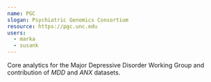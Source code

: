 ```yaml
---
name: PGC
slogan: Psychiatric Genomics Consortium
resource: https://pgc.unc.edu
users:
  - marka
  - susank
---
```


Core analytics for the Major Depressive Disorder Working Group and contribution of *MDD* and *ANX* datasets.